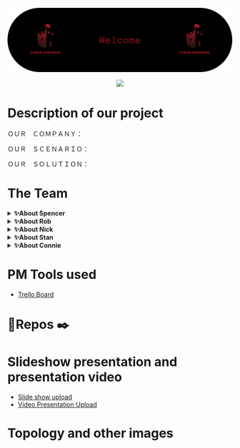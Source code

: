 ![logo](https://github.com/Cyber-Fortress-Technologies/.github/blob/main/profile/github-header-image%20(1).png)


<p align="center">
  <img  src="https://readme-typing-svg.demolab.com?font=fira+code&size=25&duration=3000&pause=1000&color=A40000&multiline=true&width=435&lines=Welcome+To+Cyber+Fortress+%F0%9F%91%8B+">
</p>


# Description of our project 
ＯＵＲ　ＣＯＭＰＡＮＹ：

ＯＵＲ　ＳＣＥＮＡＲＩＯ：

ＯＵＲ　ＳＯＬＵＴＩＯＮ：


# The Team
<details>
    <summary><b>✨About Spencer</b></summary><br/>
  <tbody>
        <tr>
            <td><a href="https://github.com/spencymitch">
            <img height="50" src="https://www.vectorlogo.zone/logos/github/github-tile.svg" />
            </a></td>
            <td><a href="https://www.linkedin.com/in/spencymitch/">
            <img height="50" src="https://www.vectorlogo.zone/logos/linkedin/linkedin-icon.svg" />
            </a></td>
        </tr>
    </tbody><br/>
</table>
Sample text. Sample text. Sample text. Sample text. Sample text. Sample text. Sample text. Sample text. Sample text. Sample text. Sample text. Sample text. Sample text. Sample text. Sample text. Sample text.
</details>

<details>
    <summary><b>✨About Rob</b></summary><br/>
  <tbody>
        <tr>
            <td><a href="https://github.com/RobG-11">
            <img height="50" src="https://www.vectorlogo.zone/logos/github/github-tile.svg" />
            </a></td>
            <td><a href="https://www.linkedin.com/in/robertgregor11/">
            <img height="50" src="https://www.vectorlogo.zone/logos/linkedin/linkedin-icon.svg" />
            </a></td>
        </tr>
    </tbody><br/>
</table>
Sample text. Sample text. Sample text. Sample text. Sample text. Sample text. Sample text. Sample text. Sample text. Sample text. Sample text. Sample text. Sample text. Sample text. Sample text. Sample text.
</details>

<details>
    <summary><b>✨About Nick</b></summary><br/>
  <tbody>
        <tr>
            <td><a href="https://github.com/NicholasLoiacono">
            <img height="50" src="https://www.vectorlogo.zone/logos/github/github-tile.svg" />
            </a></td>
            <td><a href="https://www.linkedin.com/in/loiaconon/">
            <img height="50" src="https://www.vectorlogo.zone/logos/linkedin/linkedin-icon.svg" />
            </a></td>
        </tr>
    </tbody><br/>
</table>
Sample text. Sample text. Sample text. Sample text. Sample text. Sample text. Sample text. Sample text. Sample text. Sample text. Sample text. Sample text. Sample text. Sample text. Sample text. Sample text.
</details>

<details>
    <summary><b>✨About Stan</b></summary><br/>
  <tbody>
        <tr>
            <td><a href="https://github.com/Sfergy3">
            <img height="50" src="https://www.vectorlogo.zone/logos/github/github-tile.svg" />
            </a></td>
            <td><a href="https://www.linkedin.com/in/slfiii/">
            <img height="50" src="https://www.vectorlogo.zone/logos/linkedin/linkedin-icon.svg" />
            </a></td>
        </tr>
    </tbody><br/>
</table>
Sample text. Sample text. Sample text. Sample text. Sample text. Sample text. Sample text. Sample text. Sample text. Sample text. Sample text. Sample text. Sample text. Sample text. Sample text. Sample text.
</details>

<details>
    <summary><b>✨About Connie</b></summary><br/>
  <tbody>
        <tr>
            <td><a href="https://github.com/connieuribe/">
            <img height="50" src="https://www.vectorlogo.zone/logos/github/github-tile.svg" />
            </a></td>
            <td><a href="https://www.linkedin.com/in/connieuribe/">
            <img height="50" src="https://www.vectorlogo.zone/logos/linkedin/linkedin-icon.svg" />
            </a></td>
        </tr>
    </tbody><br/>
</table>
Sample text. Sample text. Sample text. Sample text. Sample text. Sample text. Sample text. Sample text. Sample text. Sample text. Sample text. Sample text. Sample text. Sample text. Sample text. Sample text.
</details>





# PM Tools used 
- [Trello Board](https://trello.com/b/x76ADRAC/project-management)



# 🔎Repos ✒️


# Slideshow presentation and presentation video 
- [Slide show upload]()
- [Video Presentation Upload]()




# Topology and other images 





















<!--

[![techstack logo](https://readme-components.vercel.app/api?component=logo&logo=react)](https://github.com/harish-sethuraman/readme-components)
[![Button Component](https://readme-components.vercel.app/api?component=button&text=ClickHere)](https://github.com/harish-sethuraman/readme-components)





**Here are some ideas to get you started:**

🙋‍♀️ A short introduction - what is your organization all about?
🌈 Contribution guidelines - how can the community get involved?
👩‍💻 Useful resources - where can the community find your docs? Is there anything else the community should know?
🍿 Fun facts - what does your team eat for breakfast?
🧙 Remember, you can do mighty things with the power of [Markdown](https://docs.github.com/github/writing-on-github/getting-started-with-writing-and-formatting-on-github/basic-writing-and-formatting-syntax)






[![Typing SVG](https://readme-typing-svg.demolab.com?font=Fira+Code&size=25&duration=4000&pause=1000&color=CF0000&width=435&lines=Welcome+to+Cyber+Fortress++%F0%9F%91%8B)](https://git.io/typing-svg)
![](https://github.com/Cyber-Fortress-Technologies/.github/blob/main/profile/giphy%20(1).gif)




<table>
    <tbody>
        <tr>
            <td><a href="https://medium.com/@zluvsand">
            <img height="50" src="https://www.vectorlogo.zone/logos/medium/medium-ar21.svg" />
            </a></td>
            <td><a href="https://www.linkedin.com/in/zluvsand/">
            <img height="50" src="https://www.vectorlogo.zone/logos/linkedin/linkedin-ar21.svg" />
            </a></td>
            <td><a href="https://open.spotify.com/playlist/7KmIUNWrK8wEHfQcQfFrQ1?si=0e2d44043b5a40a4">
            <img height="50" src="https://www.vectorlogo.zone/logos/spotify/spotify-ar21.svg"/>
            </a></td>
        </tr>
    </tbody>
</table>







<div id="header" align="center">
  <img src="https://github.com/NightOwlNetwork/.github/blob/main/Screenshot%202023-03-31%20170811-PhotoRoom.png-PhotoRoom.png"  width="30%" height="30%">
  <h1>
    👋 Welcome to our team project
  </h1>
  <h4>
    We are 🛡️ Cybersecurity professionals 🔥 studying at Code Fellows. Night Owl Network is our end of the course presentation where we demonstrate our skills and knowledge we have learned in our Networking class 🙌. 
    </h4>
</div>


## 🤝 Connect with us 👨‍💻👩‍💻👩‍💻👩‍💻

<a href="https://www.linkedin.com/in/nickolaus-alderete/"><img align="left" src="https://img.shields.io/badge/linkedin-%230077B5.svg?style=for-the-badge&logo=linkedin&logoColor=white" alt="John | LinkedIn" width="100px"/></a>
<a href="https://github.com/Nkalderete"><img align="left" src="https://img.shields.io/badge/github-%23121011.svg?style=for-the-badge&logo=github&logoColor=white" alt="Nicholaus  | GitHub" width="100px"/></a>
<p align="left"> Nickolaus Alderete </p> 
<p align="left"> Army combat veteran. Transitioning low voltage electricain, data/ security installs and network room build-outs. CompTIA ITF+ certified. </p>


<a href="https://www.linkedin.com/in/genevaknott/"><img align="left" src="https://img.shields.io/badge/linkedin-%230077B5.svg?style=for-the-badge&logo=linkedin&logoColor=white" alt="Geneva | LinkedIn" width="100px"/></a>
<a href="https://github.com/GenevaKnott"><img align="left" src="https://img.shields.io/badge/github-%23121011.svg?style=for-the-badge&logo=github&logoColor=white" alt="Geneva | GitHub" width="100px"/></a>
<p align="left"> Geneva Knott </p> 
<p align="left"> USMC Veteran, Radio Operator with experince in network configuration. B.S Criminal Justice. AAS in Cyber Defense in progress. CompTia certifications in ITF +, and Network +.  </p>


<a href="https://www.linkedin.com/in/sierra-maldonado/"><img align="left" src="https://img.shields.io/badge/linkedin-%230077B5.svg?style=for-the-badge&logo=linkedin&logoColor=white" alt="Sierra | LinkedIn" width="100px"/></a>
<a href="https://github.com/Magicwolfes"><img align="left" src="https://img.shields.io/badge/github-%23121011.svg?style=for-the-badge&logo=github&logoColor=white" alt="Sierra | GitHub" width="100px"/></a>
<p align="left"> Sierra Maldonado </p> 
<p align="left">US Navy Veteran, Seabee. ITF+ and Networking+. Six Sigma White belt in HR. Accepted to ASU Pre-Vet Program
 </p>


<a href="https://www.linkedin.com/in/connieuribe/"><img align="left" src="https://img.shields.io/badge/linkedin-%230077B5.svg?style=for-the-badge&logo=linkedin&logoColor=white" alt="Connie | LinkedIn" width="100px"/></a>
<a href="https://github.com/connieuribe"><img align="left" src="https://img.shields.io/badge/github-%23121011.svg?style=for-the-badge&logo=github&logoColor=white" alt="Connie | GitHub" width="100px"/></a> 
<p align="left"> Connie Uribe Chavez </p> 
<p align="left"> USMC veteran with programming experience. Computer Science B.A. and CompTIA ITF+ certified. Hobbies include being outdoors and gardening. </p>

#
## 💾 Description of our project 🚧
**Our company:** Night Owl Network is a company that provides network solutions to other companies struggling with security and setting up an effective network.

**Our scenario:** Night Owl Network has been tasked with updating the core IT infrastructure of recent GlobeX acquisition called CleanPower. CleanPower is a young, innovative startup that specializes in developing renewable energy solutions for homes and businesses. Their team of engineers and energy experts works with clients to design and install solar power systems, wind turbines, and other renewable energy technologies.

**Our solution:** Build out new infrastructure and organization which is in line with the rest of GlobeX's holdings. Develop a secure solution for data transmission between two networks by
  - Updating the network by adding a secure OpenVPN tunnel Site-to-site
  - Incorporate RADIUS system that raises a captive portal for new network users and authenticates them using AD credentials.
  - Utilized captive portal to ensure only authorized users can access a given network. Captive portal provides means of authentication for new users and enforces security measures.




## 💻PM Tools used 🧰
- [Trello Board](https://trello.com/b/NjbABYRP)



## 🔎Repos ✒️
<a href="https://github.com/NightOwlNetwork/SOP#readme"><img align="left" src="https://img.shields.io/badge/Repo-Standard Operating Procedures-red" alt="SOPs | GitHub Repo" width="300px"/></a>
</br>
</br>
<a href="https://github.com/NightOwlNetwork/Documentation-#readme"><img align="left" src="https://img.shields.io/badge/Repo-Documentations-red" alt="Documentation | GitHub Repo" width="200px"/></a> 
</br>
</br>
<a href="https://github.com/NightOwlNetwork/Automation-Scripts#readme"><img align="left" src="https://img.shields.io/badge/Repo-Scripts-red" alt="Automation Scripts | GitHub Repo" width="115px"/></a> 
</br>
</br>

## 🗣️ Slideshow presentation and presentation video 🎤
- [Slide show upload](https://github.com/NightOwlNetwork/Documentation-/blob/main/Project%202%20(1).pdf)
- [Video Presentation Upload]( https://zoom.us/rec/share/qiSFyl7360aq1KoH6BSE6CII9CaNjo4et-h73XOPtBcSRfDYzCH39aPeKCYrt5jt.ww_I0Ino4KIhyvx7)




## 🌐Topology and other images🧱

<a href="https://github.com/NightOwlNetwork/Documentation-/blob/main/topologybefore.png"><img align="left" img src="https://github.com/NightOwlNetwork/Documentation-/blob/main/topologybefore.png" alt="Topology" width="50%" height="50%"/></a>
<p align="left"> CleanPower topology before intergrating with GlobeX </p>
 <br>
  <br>
   <br> 
   <br> 
   <br>
    <br>
     <br> 
     <br>
      <br>
       <br>
        <br>
        <br>
        <br>
 <br>
 

  
<a href="https://github.com/NightOwlNetwork/Documentation-/blob/main/Topology%20After.png"><img align="left" img src="https://github.com/NightOwlNetwork/Documentation-/blob/main/Topology%20After.png" width="50%" height="50%"/></a>
<p align="left"> The final topology product that makes CleanPower more secure. </p>

 <br>
  <br>
   <br> 
   <br> 
   <br>
    <br>
     <br> 
     <br>
      <br>
       <br>
        <br>
 <br>
  
  
  
  


<!--

#### Take a look at some of our prep work and documentation 
<a href="https://github.com/NightOwlNetwork/Documentation-#readme"><img align="left" src="https://img.shields.io/badge/Repo-Documentations-white" alt="Prep Documentation | GitHub Repo" width="148px"/></a> 
<a href="https://github.com/NightOwlNetwork/SOP#readme"><img align="left" src="https://img.shields.io/badge/Repo-jESC SOP-white" alt="SOPs | GitHub Repo" width="148px"/></a> 
<a href="https://github.com/NightOwlNetwork/Automation-Scripts#readme"><img align="left" src="https://img.shields.io/badge/Repo-Scripts-white" alt="Automation Scripts | GitHub Repo" width="130px"/></a> 

```diff
- text in red
+ text in green
! text in orange
# text in gray
@@ text in purple (and bold)@@
```


-->
